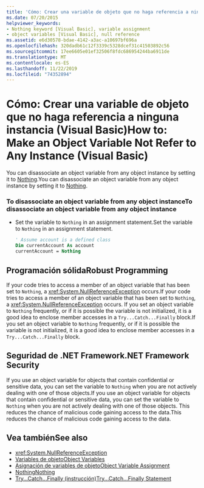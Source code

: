```yaml
---
title: 'Cómo: Crear una variable de objeto que no haga referencia a ninguna instancia'
ms.date: 07/20/2015
helpviewer_keywords:
- Nothing keyword [Visual Basic], variable assignment
- object variables [Visual Basic], null reference
ms.assetid: e6d30578-bdae-4142-a3ac-a10697bf696a
ms.openlocfilehash: 320dadb61c12f3339c5328dcef31c41503892c56
ms.sourcegitcommit: 17ee6605e01ef32506f8fdc686954244ba6911de
ms.translationtype: MT
ms.contentlocale: es-ES
ms.lasthandoff: 11/22/2019
ms.locfileid: "74352894"
---
```

# <a name="how-to-make-an-object-variable-not-refer-to-any-instance-visual-basic"></a><span data-ttu-id="8c0c9-102">Cómo: Crear una variable de objeto que no haga referencia a ninguna instancia (Visual Basic)</span><span class="sxs-lookup"><span data-stu-id="8c0c9-102">How to: Make an Object Variable Not Refer to Any Instance (Visual Basic)</span></span>
<span data-ttu-id="8c0c9-103">You can disassociate an object variable from any object instance by setting it to [Nothing](../../../../visual-basic/language-reference/nothing.md).</span><span class="sxs-lookup"><span data-stu-id="8c0c9-103">You can disassociate an object variable from any object instance by setting it to [Nothing](../../../../visual-basic/language-reference/nothing.md).</span></span>  
  
### <a name="to-disassociate-an-object-variable-from-any-object-instance"></a><span data-ttu-id="8c0c9-104">To disassociate an object variable from any object instance</span><span class="sxs-lookup"><span data-stu-id="8c0c9-104">To disassociate an object variable from any object instance</span></span>  
  
- <span data-ttu-id="8c0c9-105">Set the variable to `Nothing` in an assignment statement.</span><span class="sxs-lookup"><span data-stu-id="8c0c9-105">Set the variable to `Nothing` in an assignment statement.</span></span>  
  
    ```vb  
    ' Assume account is a defined class  
    Dim currentAccount As account  
    currentAccount = Nothing  
    ```  
  
## <a name="robust-programming"></a><span data-ttu-id="8c0c9-106">Programación sólida</span><span class="sxs-lookup"><span data-stu-id="8c0c9-106">Robust Programming</span></span>  
 <span data-ttu-id="8c0c9-107">If your code tries to access a member of an object variable that has been set to `Nothing`, a <xref:System.NullReferenceException> occurs.</span><span class="sxs-lookup"><span data-stu-id="8c0c9-107">If your code tries to access a member of an object variable that has been set to `Nothing`, a <xref:System.NullReferenceException> occurs.</span></span> <span data-ttu-id="8c0c9-108">If you set an object variable to `Nothing` frequently, or if it is possible the variable is not initialized, it is a good idea to enclose member accesses in a `Try...Catch...Finally` block.</span><span class="sxs-lookup"><span data-stu-id="8c0c9-108">If you set an object variable to `Nothing` frequently, or if it is possible the variable is not initialized, it is a good idea to enclose member accesses in a `Try...Catch...Finally` block.</span></span>  
  
## <a name="net-framework-security"></a><span data-ttu-id="8c0c9-109">Seguridad de .NET Framework</span><span class="sxs-lookup"><span data-stu-id="8c0c9-109">.NET Framework Security</span></span>  
 <span data-ttu-id="8c0c9-110">If you use an object variable for objects that contain confidential or sensitive data, you can set the variable to `Nothing` when you are not actively dealing with one of those objects.</span><span class="sxs-lookup"><span data-stu-id="8c0c9-110">If you use an object variable for objects that contain confidential or sensitive data, you can set the variable to `Nothing` when you are not actively dealing with one of those objects.</span></span> <span data-ttu-id="8c0c9-111">This reduces the chance of malicious code gaining access to the data.</span><span class="sxs-lookup"><span data-stu-id="8c0c9-111">This reduces the chance of malicious code gaining access to the data.</span></span>  
  
## <a name="see-also"></a><span data-ttu-id="8c0c9-112">Vea también</span><span class="sxs-lookup"><span data-stu-id="8c0c9-112">See also</span></span>

- <xref:System.NullReferenceException>
- [<span data-ttu-id="8c0c9-113">Variables de objeto</span><span class="sxs-lookup"><span data-stu-id="8c0c9-113">Object Variables</span></span>](../../../../visual-basic/programming-guide/language-features/variables/object-variables.md)
- [<span data-ttu-id="8c0c9-114">Asignación de variables de objeto</span><span class="sxs-lookup"><span data-stu-id="8c0c9-114">Object Variable Assignment</span></span>](../../../../visual-basic/programming-guide/language-features/variables/object-variable-assignment.md)
- [<span data-ttu-id="8c0c9-115">Nothing</span><span class="sxs-lookup"><span data-stu-id="8c0c9-115">Nothing</span></span>](../../../../visual-basic/language-reference/nothing.md)
- [<span data-ttu-id="8c0c9-116">Try...Catch...Finally (instrucción)</span><span class="sxs-lookup"><span data-stu-id="8c0c9-116">Try...Catch...Finally Statement</span></span>](../../../../visual-basic/language-reference/statements/try-catch-finally-statement.md)
